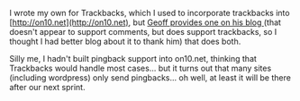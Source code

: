 I wrote my own for Trackbacks, which I used to incorporate trackbacks into [http://on10.net](http://on10.net), but [Geoff provides one on his blog ](http://www.opinionatedgeek.com/Blog/blogentry=000037/Blog.aspx)(that doesn't appear to support comments, but does support trackbacks, so I thought I had better blog about it to thank him) that does both.

Silly me, I hadn't built pingback support into on10.net, thinking that Trackbacks would handle most cases... but it turns out that many sites (including wordpress) only send pingbacks... oh well, at least it will be there after our next sprint.